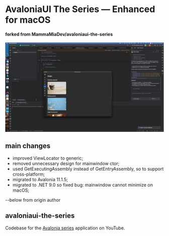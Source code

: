 # AvaloniaUI The Series — Enhanced for macOS
#### forked from MammaMiaDev/avaloniaui-the-series

![macOS_Dev.jpg](macOS_Dev.jpg)
## main changes
- improved ViewLocator to generic;
- removed unnecessary design for mainwindow ctor;
- used GetExecutingAssembly instead of GetEntryAssembly, so to support cross-platform;
- migrated to Avalonia 11.1.5;
- migrated to .NET 9.0 so fixed bug: mainwindow cannot minimize on macOS;


--below from origin author
## avaloniaui-the-series
Codebase for the [Avalonia series](https://www.youtube.com/playlist?list=PLJYo8bcmfTDF6ROxC8QMVw9Zr_3Lx4Lgd) application on YouTube.
